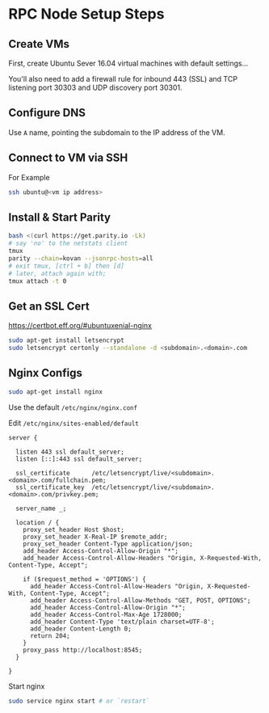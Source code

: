 # RPC Node Setup Steps

## Create VMs

First, create Ubuntu Sever 16.04 virtual machines with default settings...

You'll also need to add a firewall rule for inbound 443 (SSL) and TCP listening port 30303 and UDP discovery port 30301.

## Configure DNS

Use `A` name, pointing the subdomain to the IP address of the VM.

## Connect to VM via SSH

For Example

```bash
ssh ubuntu@<vm ip address>
```

## Install & Start Parity

```bash
bash <(curl https://get.parity.io -Lk)
# say 'no' to the netstats client
tmux
parity --chain=kovan --jsonrpc-hosts=all
# exit tmux, [ctrl + b] then [d]
# later, attach again with;
tmux attach -t 0
```

## Get an SSL Cert

https://certbot.eff.org/#ubuntuxenial-nginx
```bash
sudo apt-get install letsencrypt
sudo letsencrypt certonly --standalone -d <subdomain>.<domain>.com
```

## Nginx Configs

```bash
sudo apt-get install nginx
```

Use the default `/etc/nginx/nginx.conf`

Edit `/etc/nginx/sites-enabled/default`

```
server {

  listen 443 ssl default_server;
  listen [::]:443 ssl default_server;

  ssl_certificate      /etc/letsencrypt/live/<subdomain>.<domain>.com/fullchain.pem;
  ssl_certificate_key  /etc/letsencrypt/live/<subdomain>.<domain>.com/privkey.pem;

  server_name _;

  location / {
    proxy_set_header Host $host;
    proxy_set_header X-Real-IP $remote_addr;
    proxy_set_header Content-Type application/json;
    add_header Access-Control-Allow-Origin "*";
    add_header Access-Control-Allow-Headers "Origin, X-Requested-With, Content-Type, Accept";

    if ($request_method = 'OPTIONS') {
      add_header Access-Control-Allow-Headers "Origin, X-Requested-With, Content-Type, Accept";
      add_header Access-Control-Allow-Methods "GET, POST, OPTIONS";
      add_header Access-Control-Allow-Origin "*";
      add_header Access-Control-Max-Age 1728000;
      add_header Content-Type 'text/plain charset=UTF-8';
      add_header Content-Length 0;
      return 204;
    }
    proxy_pass http://localhost:8545;
  }

}
```

Start nginx

```bash
sudo service nginx start # or `restart`
```

